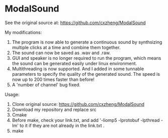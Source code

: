 # ModalSound

See the original source at: https://github.com/cxzheng/ModalSound

My modifications:
1. The program is now able to generate a continuous sound by synthsizing multiple clicks at a time and combine them together.
2. The sound can now be saved as .wav and .raw.
3. GUI and speaker is no longer required to run the program, which means the sound can be generated easily under linux environment.
4. Multithreading is now supported. And I added in some tunnable parameters to specify the quality of the generated sound. The speed is now up to 200 times faster than before!
5. A 'number of channel' bug fixed.

Usage:
1. Clone original source: https://github.com/cxzheng/ModalSound
2. Download my repository and replace src
3. Cmake
4. Before make, check your link.txt, and add '-liomp5 -lprotobuf -lpthread -lm' to it if they are not already in the link.txt .
5. make